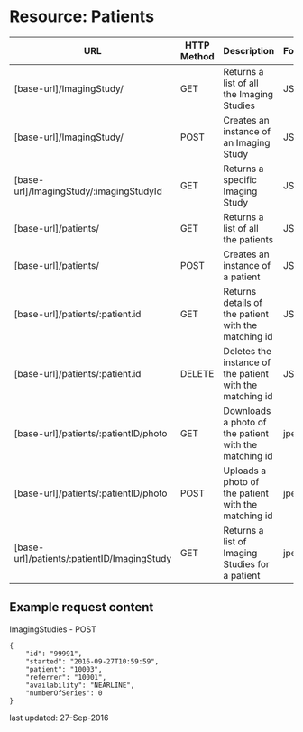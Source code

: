 # Resource: Patients

| URL | HTTP Method | Description | Format |
| ----------| ------ | ------------------ | -------- |
| [base-url]/ImagingStudy/ | GET | Returns a list of all the Imaging Studies | JSON |
| [base-url]/ImagingStudy/ | POST | Creates an instance of an Imaging Study | JSON |
| [base-url]/ImagingStudy/:imagingStudyId | GET | Returns a specific Imaging Study | JSON |
| [base-url]/patients/ | GET | Returns a list of all the patients | JSON |
| [base-url]/patients/ | POST | Creates an instance of a patient | JSON |
| [base-url]/patients/:patient.id | GET | Returns details of the patient with the matching id | JSON |
| [base-url]/patients/:patient.id | DELETE | Deletes the instance of the patient with the matching id | JSON |
| [base-url]/patients/:patientID/photo | GET | Downloads a photo of the patient with the matching id | jpeg |
| [base-url]/patients/:patientID/photo | POST | Uploads a photo of the patient with the matching id | jpeg |
| [base-url]/patients/:patientID/ImagingStudy | GET | Returns a list of Imaging Studies for a patient | jpeg |

## Example request content

ImagingStudies - POST
```
{
    "id": "99991",
    "started": "2016-09-27T10:59:59",
    "patient": "10003",
    "referrer": "10001",
    "availability": "NEARLINE",
    "numberOfSeries": 0
}
```

last updated: 27-Sep-2016